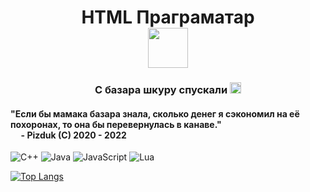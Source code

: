 <!--[![Anurag's GitHub stats](https://github-readme-stats.vercel.app/api?username=Kirillkp59&show_icons=true&theme=radical)](https://github.com/anuraghazra/github-readme-stats)
[![Top Langs](https://github-readme-stats.vercel.app/api/top-langs/?username=Kirillkp59&theme=radical)](https://github.com/anuraghazra/github-readme-stats)
dark, radical, merko, gruvbox, tokyonight, onedark, cobalt, synthwave, highcontrast, dracula
"C++ создан для того, чтобы гандонки могли писать чернуху, которая никогда не будет выполняться."</br>- Pizduk (C) 2018 - 2022
!-->
<h1 align="center">HTML Праграматар<br/><img src="https://media.discordapp.net/attachments/707018593581137921/924017864191643679/cppcocksig.png?width=894&height=559" height="64"/></h1>
<h3 align="center">С базара шкуру спускали <img src="https://cdn.discordapp.com/attachments/941399611707363399/945364486288736296/emoji.png" height="18"/></h3>
<h4>"Если бы мамака базара знала, сколько денег я сэкономил на её похоронах, то она бы перевернулась в канаве." </br> &nbsp;&nbsp;&nbsp;&nbsp; - Pizduk (C) 2020 - 2022</h4>

![C++](https://img.shields.io/badge/c++-%2300599C.svg?style=for-the-badge&logo=c%2B%2B&logoColor=white) ![Java](https://img.shields.io/badge/java-%23ED8B00.svg?style=for-the-badge&logo=java&logoColor=white) ![JavaScript](https://img.shields.io/badge/javascript-%23323330.svg?style=for-the-badge&logo=javascript&logoColor=%23F7DF1E) ![Lua](https://img.shields.io/badge/lua-%232C2D72.svg?style=for-the-badge&logo=lua&logoColor=white)


[![Top Langs](https://github-readme-stats.vercel.app/api/top-langs/?username=Kirillkp59&layout=compact&theme=gruvbox)](https://github.com/anuraghazra/github-readme-stats)
